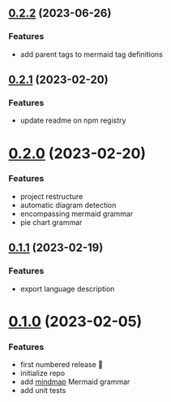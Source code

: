 ## [0.2.2](https://github.com/inspirnathan/codemirror-lang-mermaid/compare/v0.2.0...v0.2.2) (2023-06-26)

### Features

- add parent tags to mermaid tag definitions



## [0.2.1](https://github.com/inspirnathan/codemirror-lang-mermaid/compare/v0.2.0...v0.2.1) (2023-02-20)

### Features

- update readme on npm registry



# [0.2.0](https://github.com/inspirnathan/codemirror-lang-mermaid/compare/v0.1.1...v0.2.0) (2023-02-20)

### Features

- project restructure
- automatic diagram detection
- encompassing mermaid grammar
- pie chart grammar



## [0.1.1](https://github.com/inspirnathan/codemirror-lang-mermaid/compare/v0.1.0...v0.1.1) (2023-02-19)

### Features

- export language description



# [0.1.0]() (2023-02-05)

### Features

- first numbered release 🎉
- initialize repo
- add [mindmap](https://mermaid.js.org/syntax/mindmap.html) Mermaid grammar
- add unit tests
